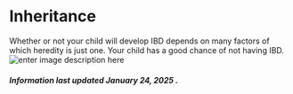 <h1>Inheritance</h1>

Whether or not your child will develop IBD depends on many factors of which heredity is
just one. Your child has a good chance of not having IBD.
![enter image description here](https://github.com/tactica/pregnancy-ibd/blob/master/images/inheritance.png?raw=true)

<h5>Information last updated January 24, 2025 .</h5>


